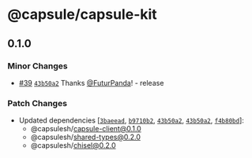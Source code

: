 # @capsule/capsule-kit

## 0.1.0

### Minor Changes

- [#39](https://github.com/FuturPanda/capsule/pull/39) [`43b50a2`](https://github.com/FuturPanda/capsule/commit/43b50a29bca0b5794e1e5b7ec28cc701cd521b72) Thanks [@FuturPanda](https://github.com/FuturPanda)! - release

### Patch Changes

- Updated dependencies [[`3baeead`](https://github.com/FuturPanda/capsule/commit/3baeeadfd771f2c11ed23d3cb088e25a478b6943), [`b9710b2`](https://github.com/FuturPanda/capsule/commit/b9710b257031ca2b30698cfb34cb2dca655fd339), [`43b50a2`](https://github.com/FuturPanda/capsule/commit/43b50a29bca0b5794e1e5b7ec28cc701cd521b72), [`43b50a2`](https://github.com/FuturPanda/capsule/commit/43b50a29bca0b5794e1e5b7ec28cc701cd521b72), [`f4b80bd`](https://github.com/FuturPanda/capsule/commit/f4b80bdaea84b828b1cf62917f548b5ed9503ba3)]:
  - @capsulesh/capsule-client@0.1.0
  - @capsulesh/shared-types@0.2.0
  - @capsulesh/chisel@0.2.0
